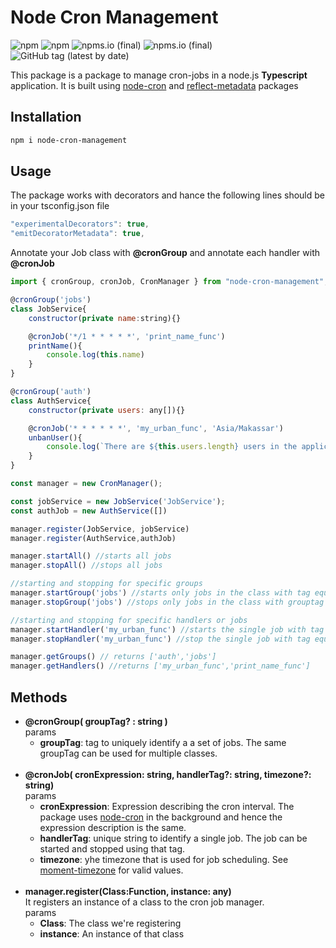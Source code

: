 # Node Cron Management

![npm](https://img.shields.io/npm/v/node-cron-management)
![npm](https://img.shields.io/npm/dw/node-cron-management)
![npms.io (final)](https://img.shields.io/npms-io/maintenance-score/node-cron-management)
![npms.io (final)](https://img.shields.io/npms-io/quality-score/node-cron-management)
![GitHub tag (latest by date)](https://img.shields.io/github/v/tag/eksant/node-cron-management)

This package is a package to manage cron-jobs in a node.js **Typescript** application. It is built using [node-cron](https://www.npmjs.com/package/node-cron) and [reflect-metadata](https://www.npmjs.com/package/reflect-metadata) packages

## Installation

```bash
npm i node-cron-management
```

## Usage

The package works with decorators and hance the following lines should be in your tsconfig.json file

```javascript
"experimentalDecorators": true,
"emitDecoratorMetadata": true,
```

Annotate your Job class with **@cronGroup** and annotate each handler with **@cronJob**

```javascript
import { cronGroup, cronJob, CronManager } from "node-cron-management";

@cronGroup('jobs')
class JobService{
    constructor(private name:string){}

    @cronJob('*/1 * * * * *', 'print_name_func')
    printName(){
        console.log(this.name)
    }
}

@cronGroup('auth')
class AuthService{
    constructor(private users: any[]){}

    @cronJob('* * * * * *', 'my_urban_func', 'Asia/Makassar')
    unbanUser(){
        console.log(`There are ${this.users.length} users in the application`)
    }
}

const manager = new CronManager();

const jobService = new JobService('JobService');
const authJob = new AuthService([])

manager.register(JobService, jobService)
manager.register(AuthService,authJob)

manager.startAll() //starts all jobs
manager.stopAll() //stops all jobs

//starting and stopping for specific groups
manager.startGroup('jobs') //starts only jobs in the class with tag equal to jobs
manager.stopGroup('jobs') //stops only jobs in the class with grouptag equal to jobs

//starting and stopping for specific handlers or jobs
manager.startHandler('my_urban_func') //starts the single job with tag equal to my_urban_func
manager.stopHandler('my_urban_func') //stop the single job with tag equal to my_urban_func

manager.getGroups() // returns ['auth','jobs']
manager.getHandlers() //returns ['my_urban_func','print_name_func']
```

## Methods

- **@cronGroup( groupTag? : string )**  
   params
  - **groupTag**: tag to uniquely identify a a set of jobs. The same groupTag can be used for multiple classes. <br><br>
- **@cronJob( cronExpression: string, handlerTag?: string, timezone?: string)**  
   params
  - **cronExpression**: Expression describing the cron interval. The package uses [node-cron](https://www.npmjs.com/package/node-cron) in the background and hence the expression description is the same.
  - **handlerTag**: unique string to identify a single job. The job can be started and stopped using that tag.
  - **timezone**: yhe timezone that is used for job scheduling. See [moment-timezone](https://momentjs.com/timezone) for valid values. <br><br>
- **manager.register(Class:Function, instance: any)**  
   It registers an instance of a class to the cron job manager.  
   params
  - **Class**: The class we're registering
  - **instance**: An instance of that class
